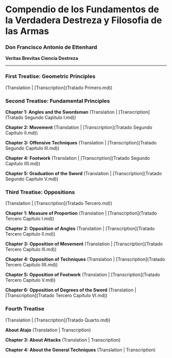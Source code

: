 # Compendio de los Fundamentos de la Verdadera Destreza y Filosofia de las Armas
### Don Francisco Antonio de Ettenhard
**Veritas Brevitas Ciencia Destreza**

***

### First Treatise: Geometric Principles
(Translation | [Transcription](Tratado Primero.md))

### Second Treatise: Fundamental Principles
**Chapter 1: Angles and the Swordsman**
(Translation | [Transcription](Tratado Segundo Capitulo I.md)) 

**Chapter 2: Movement**
(Translation | [Transcription](Tratado Segundo Capitulo II.md))

**Chapter 3: Offensive Techniques**
(Translation | [Transcription](Tratado Segundo Capitulo III.md))

**Chapter 4: Footwork**
(Translation | [Transcription](Tratado Segundo Capitulo IIII.md))

**Chapter 5: Graduation of the Sword**
(Translation | [Transcription](Tratado Segundo Capitulo V.md))

### Third Treatise: Oppositions
(Translation | [Transcription](Tratado Tercero.md))

**Chapter 1: Measure of Proportion**
(Translation | [Transcription](Tratado Tercero Capitulo I.md))

**Chapter 2: Opposition of Angles**
(Translation | [Transcription](Tratado Tercero Capitulo II.md))

**Chapter 3: Opposition of Movement**
(Translation | [Transcription](Tratado Tercero Capitulo III.md))

**Chapter 4: Opposition of Techniques**
(Translation | [Transcription](Tratado Tercero Capitulo IIII.md))

**Chapter 5: Opposition of Footwork**
(Translation | [Transcription](Tratado Tercero Capitulo V.md))

**Chapter 6: Opposition of Degrees of the Sword**
(Translation | [Transcription](Tratado Tercero Capitulo VI.md))


### Fourth Treatise
(Translation | [Transcription](Tratado Quarto.md))

**About Atajo**
(Translation | Transcription)

**Chapter 3: About Attacks**
(Translation | Transcription)

**Chapter 4: About the General Techniques**
(Translation | Transcription) 